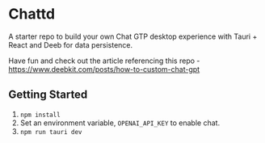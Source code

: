 # Chattd

A starter repo to build your own Chat GTP desktop experience with Tauri + React and Deeb for data persistence.

Have fun and check out the article referencing this repo - https://www.deebkit.com/posts/how-to-custom-chat-gpt

## Getting Started

1. `npm install`
2. Set an environment variable, `OPENAI_API_KEY` to enable chat.
2. `npm run tauri dev`
